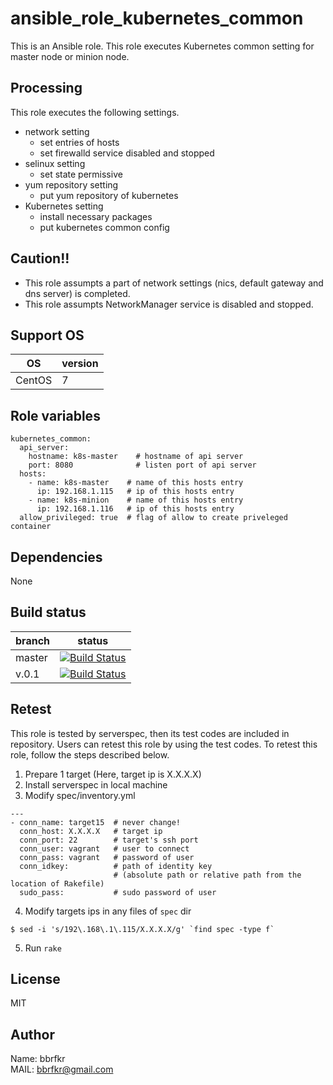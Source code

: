 # ansible_role_kubernetes_common

This is an Ansible role. This role executes Kubernetes common setting for master node or minion node.

## Processing
This role executes the following settings.

* network setting
  * set entries of hosts
  * set firewalld service disabled and stopped
* selinux setting
  * set state permissive
* yum repository setting
  * put yum repository of kubernetes
* Kubernetes setting
  * install necessary packages
  * put kubernetes common config

## Caution!!
* This role assumpts a part of network settings (nics, default gateway and dns server) is completed.
* This role assumpts NetworkManager service is disabled and stopped.

## Support OS

| OS | version |
|----|---------|
|CentOS|7|

## Role variables
```
kubernetes_common:
  api_server:
    hostname: k8s-master    # hostname of api server
    port: 8080              # listen port of api server
  hosts:
    - name: k8s-master    # name of this hosts entry
      ip: 192.168.1.115   # ip of this hosts entry
    - name: k8s-minion    # name of this hosts entry
      ip: 192.168.1.116   # ip of this hosts entry
  allow_privileged: true  # flag of allow to create priveleged container
```

## Dependencies
None

## Build status
|branch|status|
|------|------|
|master|[![Build Status](http://jenkins.bbrfkr.mydns.jp:8088/job/ansible_role_kubernetes_common_master/badge/icon)](http://jenkins.bbrfkr.mydns.jp:8088/job/ansible_role_kubernetes_common_master/)|
|v.0.1 |[![Build Status](http://jenkins.bbrfkr.mydns.jp:8088/job/ansible_role_kubernetes_common_v.0.1/badge/icon)](http://jenkins.bbrfkr.mydns.jp:8088/job/ansible_role_kubernetes_common_v.0.1/)|

## Retest
This role is tested by serverspec, then its test codes are included in repository. Users can retest this role by using the test codes. To retest this role, follow the steps described below.

1. Prepare 1 target (Here, target ip is X.X.X.X)
2. Install serverspec in local machine
3. Modify spec/inventory.yml
```
---
- conn_name: target15  # never change!
  conn_host: X.X.X.X   # target ip
  conn_port: 22        # target's ssh port
  conn_user: vagrant   # user to connect
  conn_pass: vagrant   # password of user
  conn_idkey:          # path of identity key 
                       # (absolute path or relative path from the location of Rakefile)
  sudo_pass:           # sudo password of user
```

4. Modify targets ips in any files of `spec` dir
```
$ sed -i 's/192\.168\.1\.115/X.X.X.X/g' `find spec -type f`
```

5. Run `rake`

## License
MIT

## Author
Name: bbrfkr  
MAIL: bbrfkr@gmail.com

